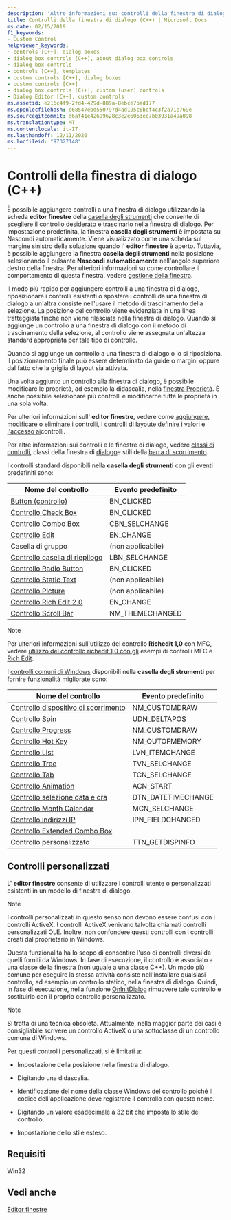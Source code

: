 ```yaml
---
description: 'Altre informazioni su: controlli della finestra di dialogo (C++)'
title: Controlli della finestra di dialogo (C++) | Microsoft Docs
ms.date: 02/15/2019
f1_keywords:
- Custom Control
helpviewer_keywords:
- controls [C++], dialog boxes
- dialog box controls [C++], about dialog box controls
- dialog box controls
- controls [C++], templates
- custom controls [C++], dialog boxes
- custom controls [C++]
- dialog box controls [C++], custom (user) controls
- Dialog Editor [C++], custom controls
ms.assetid: e216c4f9-2fd4-429d-889a-8ebce7bad177
ms.openlocfilehash: e68547ebd550797d4ad195c6bef4c3f2a71e769e
ms.sourcegitcommit: d6af41e42699628c3e2e6063ec7b03931a49a098
ms.translationtype: MT
ms.contentlocale: it-IT
ms.lasthandoff: 12/11/2020
ms.locfileid: "97327148"
---
```

# <a name="dialog-box-controls-c"></a>Controlli della finestra di dialogo (C++)

È possibile aggiungere controlli a una finestra di dialogo utilizzando la scheda **editor finestre** della [casella degli strumenti](/visualstudio/ide/reference/toolbox) che consente di scegliere il controllo desiderato e trascinarlo nella finestra di dialogo. Per impostazione predefinita, la finestra **casella degli strumenti** è impostata su Nascondi automaticamente. Viene visualizzato come una scheda sul margine sinistro della soluzione quando l' **editor finestre** è aperto. Tuttavia, è possibile aggiungere la finestra **casella degli strumenti** nella posizione selezionando il pulsante **Nascondi automaticamente** nell'angolo superiore destro della finestra. Per ulteriori informazioni su come controllare il comportamento di questa finestra, vedere [gestione della finestra](/visualstudio/ide/customizing-window-layouts-in-visual-studio).

Il modo più rapido per aggiungere controlli a una finestra di dialogo, riposizionare i controlli esistenti o spostare i controlli da una finestra di dialogo a un'altra consiste nell'usare il metodo di trascinamento della selezione. La posizione del controllo viene evidenziata in una linea tratteggiata finché non viene rilasciata nella finestra di dialogo. Quando si aggiunge un controllo a una finestra di dialogo con il metodo di trascinamento della selezione, al controllo viene assegnata un'altezza standard appropriata per tale tipo di controllo.

Quando si aggiunge un controllo a una finestra di dialogo o lo si riposiziona, il posizionamento finale può essere determinato da guide o margini oppure dal fatto che la griglia di layout sia attivata.

Una volta aggiunto un controllo alla finestra di dialogo, è possibile modificare le proprietà, ad esempio la didascalia, nella [finestra Proprietà](/visualstudio/ide/reference/properties-window). È anche possibile selezionare più controlli e modificarne tutte le proprietà in una sola volta.

Per ulteriori informazioni sull' **editor finestre**, vedere come [aggiungere, modificare o eliminare i controlli](adding-editing-or-deleting-controls.md), i [controlli di layout](../windows/arrangement-of-controls-on-dialog-boxes.md)e [definire i valori e l'accesso ai](../windows/defining-mnemonics-access-keys.md)controlli.

Per altre informazioni sui controlli e le finestre di dialogo, vedere [classi di controlli](../mfc/control-classes.md), classi della finestra di [dialogo](../mfc/dialog-box-classes.md)e stili della [barra di scorrimento](../mfc/reference/styles-used-by-mfc.md#scroll-bar-styles).

I controlli standard disponibili nella **casella degli strumenti** con gli eventi predefiniti sono:

|Nome del controllo|Evento predefinito|
|---|---|
|[Button (controllo)](../mfc/reference/cbutton-class.md)|BN_CLICKED|
|[Controllo Check Box](../mfc/reference/styles-used-by-mfc.md#button-styles)|BN_CLICKED|
|[Controllo Combo Box](../mfc/reference/ccombobox-class.md)|CBN_SELCHANGE|
|[Controllo Edit](../mfc/reference/cedit-class.md)|EN_CHANGE|
|Casella di gruppo|(non applicabile)|
|[Controllo casella di riepilogo](../mfc/reference/clistbox-class.md)|LBN_SELCHANGE|
|[Controllo Radio Button](../mfc/reference/styles-used-by-mfc.md#button-styles)|BN_CLICKED|
|[Controllo Static Text](../mfc/reference/cstatic-class.md)|(non applicabile)|
|[Controllo Picture](../mfc/reference/cpictureholder-class.md)|(non applicabile)|
|[Controllo Rich Edit 2.0](../mfc/using-cricheditctrl.md)|EN_CHANGE|
|[Controllo Scroll Bar](../mfc/reference/cscrollbar-class.md)|NM_THEMECHANGED|

> [!NOTE]
> Per ulteriori informazioni sull'utilizzo del controllo **Richedit 1,0** con MFC, vedere [utilizzo del controllo richedit 1,0 con gli](./adding-editing-or-deleting-controls.md) esempi di controlli MFC e [Rich Edit](../mfc/rich-edit-control-examples.md).

I [controlli comuni di Windows](../mfc/controls-mfc.md) disponibili nella **casella degli strumenti** per fornire funzionalità migliorate sono:

|Nome del controllo|Evento predefinito|
|---|---|
|[Controllo dispositivo di scorrimento](../mfc/slider-control-styles.md)|NM_CUSTOMDRAW|
|[Controllo Spin](../mfc/using-cspinbuttonctrl.md)|UDN_DELTAPOS|
|[Controllo Progress](../mfc/styles-for-the-progress-control.md)|NM_CUSTOMDRAW|
|[Controllo Hot Key](../mfc/using-a-hot-key-control.md)|NM_OUTOFMEMORY|
|[Controllo List](../mfc/list-control-and-list-view.md)|LVN_ITEMCHANGE|
|[Controllo Tree](../mfc/tree-control-styles.md)|TVN_SELCHANGE|
|[Controllo Tab](../mfc/tab-controls-and-property-sheets.md)|TCN_SELCHANGE|
|[Controllo Animation](../mfc/using-an-animation-control.md)|ACN_START|
|[Controllo selezione data e ora](../mfc/creating-the-date-and-time-picker-control.md)|DTN_DATETIMECHANGE|
|[Controllo Month Calendar](../mfc/month-calendar-control-examples.md)|MCN_SELCHANGE|
|[Controllo indirizzi IP](../mfc/reference/cipaddressctrl-class.md)|IPN_FIELDCHANGED|
|[Controllo Extended Combo Box](../mfc/creating-an-extended-combo-box-control.md)||
|Controllo personalizzato|TTN_GETDISPINFO|

## <a name="custom-controls"></a>Controlli personalizzati

L' **editor finestre** consente di utilizzare i controlli utente o personalizzati esistenti in un modello di finestra di dialogo.

> [!NOTE]
> I controlli personalizzati in questo senso non devono essere confusi con i controlli ActiveX. I controlli ActiveX venivano talvolta chiamati controlli personalizzati OLE. Inoltre, non confondere questi controlli con i controlli creati dal proprietario in Windows.

Questa funzionalità ha lo scopo di consentire l'uso di controlli diversi da quelli forniti da Windows. In fase di esecuzione, il controllo è associato a una classe della finestra (non uguale a una classe C++). Un modo più comune per eseguire la stessa attività consiste nell'installare qualsiasi controllo, ad esempio un controllo statico, nella finestra di dialogo. Quindi, in fase di esecuzione, nella funzione [OnInitDialog](../mfc/reference/cdialog-class.md#oninitdialog) rimuovere tale controllo e sostituirlo con il proprio controllo personalizzato.

> [!NOTE]
> Si tratta di una tecnica obsoleta. Attualmente, nella maggior parte dei casi è consigliabile scrivere un controllo ActiveX o una sottoclasse di un controllo comune di Windows.

Per questi controlli personalizzati, si è limitati a:

- Impostazione della posizione nella finestra di dialogo.

- Digitando una didascalia.

- Identificazione del nome della classe Windows del controllo poiché il codice dell'applicazione deve registrare il controllo con questo nome.

- Digitando un valore esadecimale a 32 bit che imposta lo stile del controllo.

- Impostazione dello stile esteso.

## <a name="requirements"></a>Requisiti

Win32

## <a name="see-also"></a>Vedi anche

[Editor finestre](../windows/dialog-editor.md)

<!--
[Adding Event Handlers for Dialog Box Controls](./adding-editing-or-deleting-controls.md)<br/>
[Dialog Box Controls and Variable Types](../ide/adding-a-member-variable-visual-cpp.md#dialog-box-controls-and-variable-types)<br/>
[Controls](../mfc/controls-mfc.md)<br/>-->
